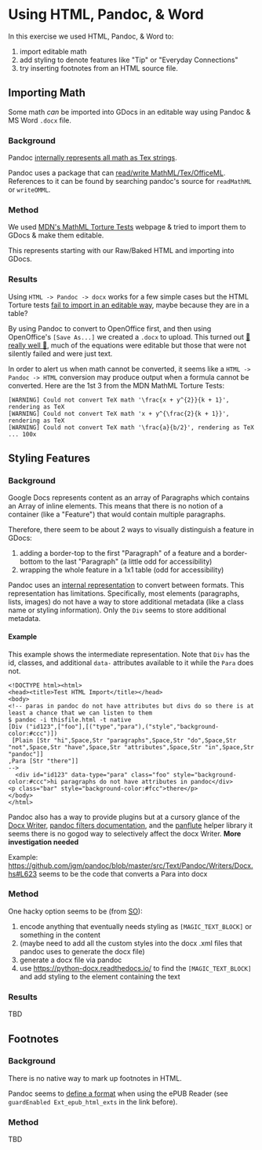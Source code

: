 # Using HTML, Pandoc, & Word

In this exercise we used HTML, Pandoc, & Word to:

1. import editable math
1. add styling to denote features like "Tip" or "Everyday Connections"
1. try inserting footnotes from an HTML source file.

## Importing Math

Some math _can_ be imported into GDocs in an editable way using Pandoc & MS Word `.docx` file.

### Background

Pandoc [internally represents all math as Tex strings](https://hackage.haskell.org/package/pandoc-types-1.20/docs/Text-Pandoc-Definition.html#t:Inline).

Pandoc uses a package that can [read/write MathML/Tex/OfficeML](https://github.com/jgm/texmath/blob/master/src/Text/TeXMath.hs). References to it can be found by searching pandoc's source for `readMathML` or `writeOMML`.

### Method

We used [MDN's MathML Torture Tests](https://mdn.mozillademos.org/en-US/docs/Mozilla/MathML_Project/MathML_Torture_Test$samples/MathML_Torture_Test?revision=1506691) webpage & tried to import them to GDocs & make them editable.

This represents starting with our Raw/Baked HTML and importing into GDocs.

### Results

Using `HTML -> Pandoc -> docx` works for a few simple cases but the HTML Torture tests [fail to import in an editable way](https://drive.google.com/drive/u/0/folders/1FKMDFvOCqhHNlaDdgX0uKUmkl2njVk3V), maybe because they are in a table?

By using Pandoc to convert to OpenOffice first, and then using OpenOffice's `[Save As...]` we created a `.docx` to upload. This turned out [:tada: really well :tada:](https://docs.google.com/document/d/1Fa85Hkwt-zLoyc8a1esbgkRQy4PP30IH/edit), much of the equations were editable but those that were not silently failed and were just text.

In order to alert us when math cannot be converted, it seems like a `HTML -> Pandoc -> HTML` conversion may produce output when a formula cannot be converted. Here are the 1st 3 from the MDN MathML Torture Tests:

```
[WARNING] Could not convert TeX math '\frac{x + y^{2}}{k + 1}', rendering as TeX
[WARNING] Could not convert TeX math 'x + y^{\frac{2}{k + 1}}', rendering as TeX
[WARNING] Could not convert TeX math '\frac{a}{b/2}', rendering as TeX
... 100x
```


## Styling Features


### Background

Google Docs represents content as an array of Paragraphs which contains an Array of inline elements.
This means that there is no notion of a container (like a "Feature") that would contain multiple paragraphs.

Therefore, there seem to be about 2 ways to visually distinguish a feature in GDocs:

1. adding a border-top to the first "Paragraph" of a feature and a border-bottom to the last "Paragraph" (a little odd for accessibility)
1. wrapping the whole feature in a 1x1 table (odd for accessibility)


Pandoc uses an [internal representation](https://hackage.haskell.org/package/pandoc-types-1.20/docs/Text-Pandoc-Definition.html#t:Block) to convert between formats.
This representation has limitations.
Specifically, most elements (paragraphs, lists, images) do not have a way to store additional metadata (like a class name or styling information).
Only the `Div` seems to store additional metadata.

#### Example

This example shows the intermediate representation.
Note that `Div` has the id, classes, and additional `data-` attributes available to it while the `Para` does not.

```
<!DOCTYPE html><html>
<head><title>Test HTML Import</title></head>
<body>
<!-- paras in pandoc do not have attributes but divs do so there is at least a chance that we can listen to them 
$ pandoc -i thisfile.html -t native
[Div ("id123",["foo"],[("type","para"),("style","background-color:#ccc")])
 [Plain [Str "hi",Space,Str "paragraphs",Space,Str "do",Space,Str "not",Space,Str "have",Space,Str "attributes",Space,Str "in",Space,Str "pandoc"]]
,Para [Str "there"]]
-->
  <div id="id123" data-type="para" class="foo" style="background-color:#ccc">hi paragraphs do not have attributes in pandoc</div>
<p class="bar" style="background-color:#fcc">there</p>
</body>
</html>
```

Pandoc also has a way to provide plugins but at a cursory glance of the [Docx Writer](https://github.com/jgm/pandoc/blob/master/src/Text/Pandoc/Writers/Docx.hs), [pandoc filters documentation](https://pandoc.org/filters.html), and the [panflute](http://scorreia.com/software/panflute/) helper library it seems there is no gogod way to selectively affect the docx Writer. **More investigation needed**

Example: https://github.com/jgm/pandoc/blob/master/src/Text/Pandoc/Writers/Docx.hs#L623 seems to be the code that converts a Para into docx

### Method

One hacky option seems to be (from [SO](https://stackoverflow.com/a/53561308)):

1. encode anything that eventually needs styling as `[MAGIC_TEXT_BLOCK]` or something in the content
1. (maybe need to add all the custom styles into the docx .xml files that pandoc uses to generate the docx file)
1. generate a docx file via pandoc
1. use https://python-docx.readthedocs.io/ to find the `[MAGIC_TEXT_BLOCK]` and add styling to the element containing the text


### Results

TBD


## Footnotes

### Background

There is no native way to mark up footnotes in HTML.

Pandoc seems to [define a format](https://github.com/jgm/pandoc/blob/master/src/Text/Pandoc/Readers/HTML.hs#L224) when using the ePUB Reader (see `guardEnabled Ext_epub_html_exts` in the link before).

### Method

TBD
